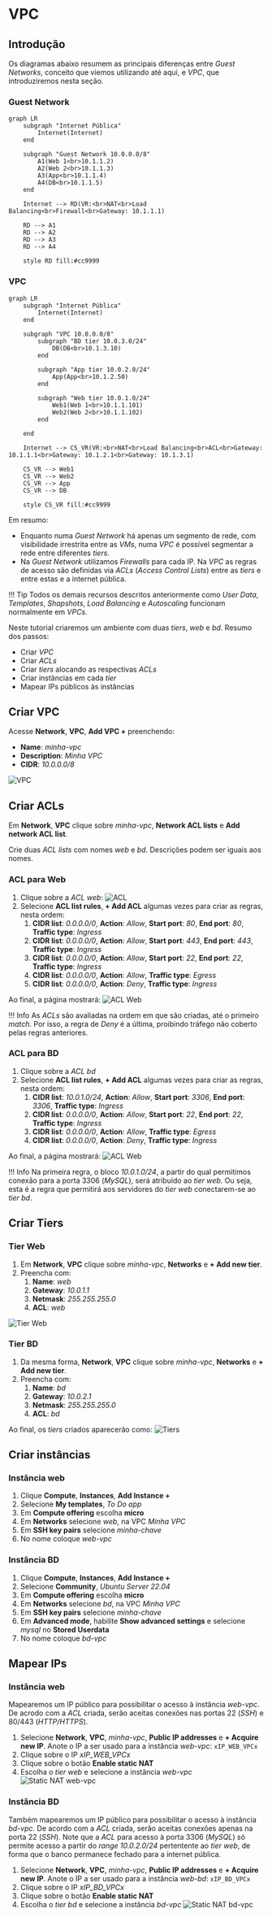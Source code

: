 # VPC

## Introdução

Os diagramas abaixo resumem as principais diferenças entre _Guest Networks_, conceito que viemos utilizando até aqui, e _VPC_, que introduziremos nesta seção.

### Guest Network

```mermaid
graph LR
    subgraph "Internet Pública"
        Internet(Internet)
    end

    subgraph "Guest Network 10.0.0.0/8"
        A1(Web 1<br>10.1.1.2)
        A2(Web 2<br>10.1.1.3)
        A3(App<br>10.1.1.4)
        A4(DB<br>10.1.1.5)
    end
    
    Internet --> RD(VR:<br>NAT<br>Load Balancing<br>Firewall<br>Gateway: 10.1.1.1)
    
    RD --> A1
    RD --> A2
    RD --> A3
    RD --> A4

    style RD fill:#cc9999
```

### VPC

```mermaid
graph LR
    subgraph "Internet Pública"
        Internet(Internet)
    end

    subgraph "VPC 10.0.0.0/8"
        subgraph "BD tier 10.0.3.0/24"
            DB(DB<br>10.1.3.10)
        end

        subgraph "App tier 10.0.2.0/24"
            App(App<br>10.1.2.50)
        end

        subgraph "Web tier 10.0.1.0/24"
            Web1(Web 1<br>10.1.1.101)
            Web2(Web 2<br>10.1.1.102)
        end

    end

    Internet --> CS_VR(VR:<br>NAT<br>Load Balancing<br>ACL<br>Gateway: 10.1.1.1<br>Gateway: 10.1.2.1<br>Gateway: 10.1.3.1)

    CS_VR --> Web1
    CS_VR --> Web2
    CS_VR --> App
    CS_VR --> DB

    style CS_VR fill:#cc9999
```

Em resumo:

- Enquanto numa _Guest Network_ há apenas um segmento de rede, com visibilidade irrestrita entre as _VMs_, numa _VPC_ é possível segmentar a rede entre diferentes _tiers_.
- Na _Guest Network_ utilizamos _Firewalls_ para cada IP. Na _VPC_ as regras de acesso são definidas via _ACLs_ (_Access Control Lists_) entre as _tiers_ e entre estas e a internet pública.

!!! Tip
    Todos os demais recursos descritos anteriormente como _User Data_, _Templates_, _Shapshots_, _Load Balancing_ e _Autoscaling_ funcionam normalmente em _VPCs_.
  
Neste tutorial criaremos um ambiente com duas _tiers_, _web_ e _bd_. Resumo dos passos:

- Criar _VPC_
- Criar _ACLs_
- Criar _tiers_ alocando as respectivas _ACLs_
- Criar instâncias em cada _tier_
- Mapear IPs públicos às instâncias

## Criar VPC

Acesse __Network__, __VPC__, __Add VPC +__ preenchendo:

- __Name__: _minha-vpc_
- __Description__: _Minha VPC_
- __CIDR__: _10.0.0.0/8_

![VPC](vpc.png)

## Criar ACLs

Em __Network__, __VPC__ clique sobre _minha-vpc_, __Network ACL lists__ e __Add network ACL list__.

Crie duas _ACL lists_ com nomes _web_ e _bd_. Descrições podem ser iguais aos nomes.

### ACL para Web

1. Clique sobre a _ACL_ _web_:
![ACL](acl.png)
2. Selecione __ACL list rules__, __+ Add ACL__ algumas vezes para criar as regras, nesta ordem:
    1. __CIDR list__: _0.0.0.0/0_,  __Action__: _Allow_, __Start port__: _80_, __End port__: _80_, __Traffic type__: _Ingress_
    2. __CIDR list__: _0.0.0.0/0_,  __Action__: _Allow_, __Start port__: _443_, __End port__: _443_, __Traffic type__: _Ingress_
    3. __CIDR list__: _0.0.0.0/0_,  __Action__: _Allow_, __Start port__: _22_, __End port__: _22_, __Traffic type__: _Ingress_
    4. __CIDR list__: _0.0.0.0/0_,  __Action__: _Allow_, __Traffic type__: _Egress_
    5. __CIDR list__: _0.0.0.0/0_,  __Action__: _Deny_, __Traffic type__: _Ingress_

Ao final, a página mostrará:
![ACL Web](aclweb.png)

!!! Info
    As _ACLs_ são avaliadas na ordem em que são criadas, até o primeiro _match_. Por isso, a regra de _Deny_ é a última, proibindo tráfego não coberto pelas regras anteriores.

### ACL para BD

1. Clique sobre a _ACL_ _bd_
2. Selecione __ACL list rules__, __+ Add ACL__ algumas vezes para criar as regras, nesta ordem:
    1. __CIDR list__: _10.0.1.0/24_,  __Action__: _Allow_, __Start port__: _3306_, __End port__: _3306_, __Traffic type__: _Ingress_
    2. __CIDR list__: _0.0.0.0/0_,  __Action__: _Allow_, __Start port__: _22_, __End port__: _22_, __Traffic type__: _Ingress_
    3. __CIDR list__: _0.0.0.0/0_,  __Action__: _Allow_, __Traffic type__: _Egress_
    4. __CIDR list__: _0.0.0.0/0_,  __Action__: _Deny_, __Traffic type__: _Ingress_

Ao final, a página mostrará:
![ACL Web](aclbd.png)

!!! Info
    Na primeira regra, o bloco _10.0.1.0/24_, a partir do qual permitimos conexão para a porta 3306 (_MySQL_), será atribuído ao _tier_ _web_. Ou seja, esta é a regra que permitirá aos servidores do _tier_ _web_ conectarem-se ao _tier_ _bd_.

## Criar Tiers

### Tier Web

1. Em __Network__, __VPC__ clique sobre _minha-vpc_, __Networks__ e __+ Add new tier__.
2. Preencha com:
    1. __Name__: _web_
    2. __Gateway__: _10.0.1.1_
    3. __Netmask__: _255.255.255.0_
    4. __ACL__: _web_

![Tier Web](tierweb.png)

### Tier BD

1. Da mesma forma, __Network__, __VPC__ clique sobre _minha-vpc_, __Networks__ e __+ Add new tier__.
2. Preencha com:
    1. __Name__: _bd_
    2. __Gateway__: _10.0.2.1_
    3. __Netmask__: _255.255.255.0_
    4. __ACL__: _bd_

Ao final, os _tiers_ criados aparecerão como:
![Tiers](tiers.png)

## Criar instâncias

### Instância web

1. Clique __Compute__, __Instances__, __Add Instance +__
2. Selecione __My templates__, _To Do app_
3. Em __Compute offering__ escolha __micro__
4. Em __Networks__ selecione _web_, na VPC _Minha VPC_
5. Em __SSH key pairs__ selecione _minha-chave_
6. No nome coloque _web-vpc_

### Instância BD

1. Clique __Compute__, __Instances__, __Add Instance +__
2. Selecione __Community__, _Ubuntu Server 22.04_
3. Em __Compute offering__ escolha __micro__
4. Em __Networks__ selecione _bd_, na VPC _Minha VPC_
5. Em __SSH key pairs__ selecione _minha-chave_
6. Em __Advanced mode__, habilite __Show advanced settings__ e selecione _mysql_ no __Stored Userdata__
7. No nome coloque _bd-vpc_

## Mapear IPs

### Instância web

Mapearemos um IP público para possibilitar o acesso à instância _web-vpc_. De acrodo com a _ACL_ criada, serão aceitas conexões nas portas 22 (_SSH_) e 80/443 (_HTTP/HTTPS_).

1. Selecione __Network__, __VPC__, _minha-vpc_, __Public IP addresses__ e __+ Acquire new IP__. Anote o IP a ser usado para a instância _web-vpc_: `xIP_WEB_VPCx`
2. Clique sobre o IP _xIP_WEB_VPCx_ 
3. Clique sobre o botão __Enable static NAT__
4. Escolha o _tier_ _web_ e selecione a instância _web-vpc_
![Static NAT web-vpc](staticnatwebvpc.png)

### Instância BD

Também mapearemos um IP público para possibilitar o acesso à instância _bd-vpc_. De acordo com a _ACL_ criada, serão aceitas conexões apenas na porta 22 (_SSH_). Note que a _ACL_ para acesso à porta 3306 (_MySQL_) só permite acesso a partir do _range_ _10.0.2.0/24_ pertentente ao _tier_ _web_, de forma que o banco permanece fechado para a internet pública.

1. Selecione __Network__, __VPC__, _minha-vpc_, __Public IP addresses__ e __+ Acquire new IP__. Anote o IP a ser usado para a instância _web-bd_: `xIP_BD_VPCx`
2. Clique sobre o IP _xIP_BD_VPCx_ 
3. Clique sobre o botão __Enable static NAT__
4. Escolha o _tier_ _bd_ e selecione a instância _bd-vpc_
![Static NAT bd-vpc](staticnatbdvpc.png)